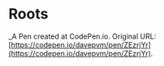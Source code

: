 # Roots
 _A Pen created at CodePen.io. Original URL: [https://codepen.io/davepvm/pen/ZEzrjYr](https://codepen.io/davepvm/pen/ZEzrjYr).

 
